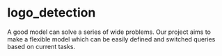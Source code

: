 # logo_detection
A good model can solve a series of wide problems. Our project aims to make a flexible model which can be easily defined and switched queries based on current tasks.
